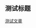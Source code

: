 ## 测试标题

[测试文章](/test_article)
<html>
<div id="container"></div>
<link rel="stylesheet" href="https://imsun.github.io/gitment/style/default.css">
<script src="https://imsun.github.io/gitment/dist/gitment.browser.js"></script>
<script>
var gitment = new Gitment({
  id: '页面 ID', 
  owner: '你的 GitHub Name',   
  repo: '存储评论的 repo',      
  oauth: {
    client_id: '3ec13b1b900aa1b51cdb',      
    client_secret: 'fb2e6470f372daaa43d3883c0ccbedcf0522c436', 
  },
})
gitment.render('container')
</script>
</html>